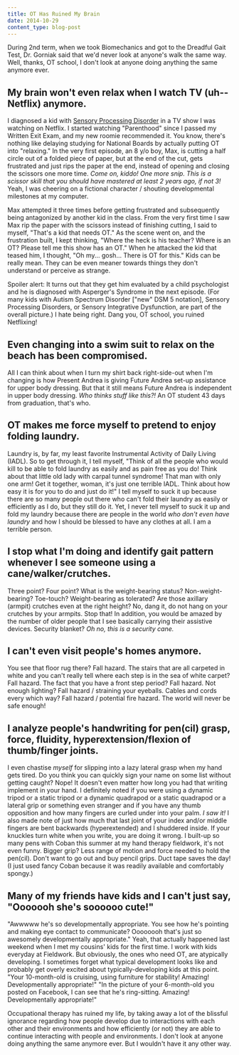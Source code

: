 ```yaml
---
title: OT Has Ruined My Brain
date: 2014-10-29
content_type: blog-post
---
```

During 2nd term, when we took Biomechanics and got to the Dreadful Gait Test, Dr. Gorniak said that we'd never look at anyone's walk the same way. Well, thanks, OT school, I don't look at anyone doing anything the same anymore ever. 

## My brain won't even relax when I watch TV (uh--Netflix) anymore.

I diagnosed a kid with [Sensory Processing Disorder](http://en.wikipedia.org/wiki/Sensory_processing_disorder#Autistic_spectrum_disorders_and_difficulties_of_sensory_processing) in a TV show I was watching on Netflix. I started watching "Parenthood" since I passed my Written Exit Exam, and my new roomie recommended it. You know, there's nothing like delaying studying for National Boards by actually putting OT into "relaxing." In the very first episode, an 8 y/o boy, Max, is cutting a half circle out of a folded piece of paper, but at the end of the cut, gets frustrated and just rips the paper at the end, instead of opening and closing the scissors one more time. *Come on, kiddo! One more snip. This is a scissor skill that you should have mastered at least 2 years ago, if not 3!* Yeah, I was cheering on a fictional character / shouting developmental milestones at my computer.

Max attempted it three times before getting frustrated and subsequently being antagonized by another kid in the class. From the very first time I saw Max rip the paper with the scissors instead of finishing cutting, I said to myself, "That's a kid that needs OT." As the scene went on, and the frustration built, I kept thinking, "Where the heck is his teacher? Where is an OT? Please tell me this show has an OT." When he attacked the kid that teased him, I thought, "Oh my... gosh... There is OT for this." Kids can be really mean. They can be even meaner towards things they don't understand or perceive as strange.

Spoiler alert: It turns out that they get him evaluated by a child psychologist and he is diagnosed with Asperger's Syndrome in the next episode. (For many kids with Autism Spectrum Disorder ["new" DSM 5 notation], Sensory Processing Disorders, or Sensory Integrative Dysfunction, are part of the overall picture.) I hate being right. Dang you, OT school, you ruined Netflixing!

## Even changing into a swim suit to relax on the beach has been compromised.

All I can think about when I turn my shirt back right-side-out when I'm changing is how Present Andrea is giving Future Andrea set-up assistance for upper body dressing. But that it still means Future Andrea is independent in upper body dressing. *Who thinks stuff like this?!* An OT student 43 days from graduation, that's who. 

## OT makes me force myself to pretend to enjoy folding laundry.

Laundry is, by far, my least favorite Instrumental Activity of Daily Living (IADL). So to get through it, I tell myself, "Think of all the people who would kill to be able to fold laundry as easily and as pain free as you do! Think about that little old lady with carpal tunnel syndrome! That man with only one arm! Get it together, woman, it's just one terrible IADL. Think about how easy it is for you to do and just do it!" I tell myself to suck it up because there are so many people out there who can't fold their laundry as easily or efficiently as I do, but they still do it. Yet, I never tell myself to suck it up and fold my laundry because there are people in the world *who don't even have laundry* and how I should be blessed to have any clothes at all. I am a terrible person. 

## I stop what I'm doing and identify gait pattern whenever I see someone using a cane/walker/crutches.  

Three point? Four point? What is the weight-bearing status? Non-weight-bearing? Toe-touch? Weight-bearing as tolerated? Are those axillary (armpit) crutches even at the right height? No, dang it, do not hang on your crutches by your armpits. Stop that! In addition, you would be amazed by the number of older people that I see basically carrying their assistive devices. Security blanket? *Oh no, this is a security cane.*

## I can't even visit people's homes anymore.

You see that floor rug there? Fall hazard. The stairs that are all carpeted in white and you can't really tell where each step is in the sea of white carpet? Fall hazard. The fact that you have a front step period? Fall hazard. Not enough lighting? Fall hazard / straining your eyeballs.  Cables and cords every which way? Fall hazard / potential fire hazard. The world will never be safe enough!

## I analyze people's handwriting for pen(cil) grasp, force, fluidity, hyperextension/flexion of thumb/finger joints. 

I even chastise *myself* for slipping into a lazy lateral grasp when my hand gets tired. Do you think you can quickly sign your name on some list without getting caught? Nope! It doesn't even matter how long you had that writing implement in your hand. I definitely noted if you were using a dynamic tripod or a static tripod or a dynamic quadrapod or a static quadrapod or a lateral grip or something even stranger and if you have any thumb opposition and how many fingers are curled under into your palm. *I saw it!* I also made note of just how much that last joint of your index and/or middle fingers are bent backwards (hyperextended) and I shuddered inside. If your knuckles turn white when you write, you are doing it wrong. I built-up so many pens with Coban this summer at my hand therapy fieldwork, it's not even funny. Bigger grip? Less range of motion and force needed to hold the pen(cil). Don't want to go out and buy pencil grips. Duct tape saves the day! (I just used fancy Coban because it was readily available and comfortably spongy.)

## Many of my friends have kids and I can't just say, "Ooooooh she's soooooo cute!" 

"Awwwww he's so developmentally appropriate. You see how he's pointing and making eye contact to communicate? Oooooooh that's just so awesomely developmentally appropriate." Yeah, that actually happened last weekend when I met my cousins' kids for the first time. I work with kids everyday at Fieldwork. But obviously, the ones who need OT, are atypically developing. I sometimes forget what typical development looks like and probably get overly excited about typically-developing kids at this point. "Your 10-month-old is cruising, using furniture for stability! Amazing! Developmentally appropriate!" "In the picture of your 6-month-old you posted on Facebook, I can see that he's ring-sitting. Amazing! Developmentally appropriate!"

Occupational therapy has ruined my life, by taking away a lot of the blissful ignorance regarding how people develop due to interactions with each other and their environments and how efficiently (or not) they are able to continue interacting with people and environments. I don't look at anyone doing anything the same anymore ever.  But I wouldn't have it any other way.
